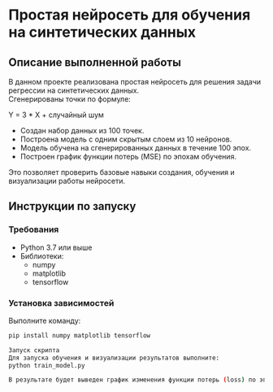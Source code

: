 # Простая нейросеть для обучения на синтетических данных

## Описание выполненной работы

В данном проекте реализована простая нейросеть для решения задачи регрессии на синтетических данных.  
Сгенерированы точки по формуле:

Y = 3 * X + случайный шум

- Создан набор данных из 100 точек.
- Построена модель с одним скрытым слоем из 10 нейронов.
- Модель обучена на сгенерированных данных в течение 100 эпох.
- Построен график функции потерь (MSE) по эпохам обучения.

Это позволяет проверить базовые навыки создания, обучения и визуализации работы нейросети.

## Инструкции по запуску

### Требования

- Python 3.7 или выше
- Библиотеки:
  - numpy
  - matplotlib
  - tensorflow

### Установка зависимостей

Выполните команду:

```bash
pip install numpy matplotlib tensorflow

Запуск скрипта
Для запуска обучения и визуализации результатов выполните:
python train_model.py

В результате будет выведен график изменения функции потерь (loss) по эпохам обучения.


